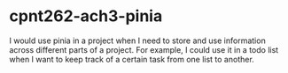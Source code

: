 # cpnt262-ach3-pinia

I would use pinia in a project when I need to store and use information across different parts of a project. For example, I could use it in a todo list when I want to keep track of a certain task from one list to another.

